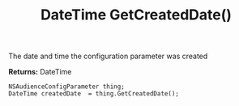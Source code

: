 ﻿---
uid: crmscript_ref_NSAudienceConfigParameter_GetCreatedDate
title: DateTime GetCreatedDate()
intellisense: NSAudienceConfigParameter.GetCreatedDate
keywords: NSAudienceConfigParameter, GetCreatedDate
so.topic: reference
---

The date and time the configuration parameter was created

**Returns:** DateTime


```crmscript
NSAudienceConfigParameter thing;
DateTime createdDate  = thing.GetCreatedDate();
```


